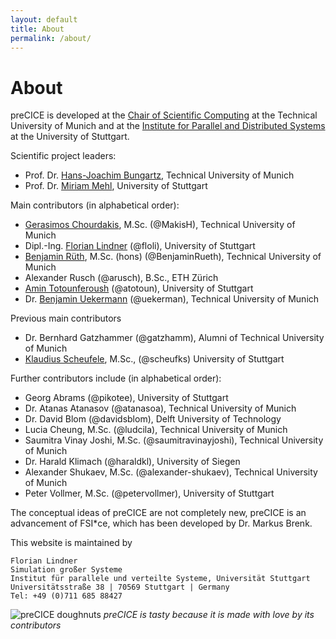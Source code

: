 ```yaml
---
layout: default
title: About
permalink: /about/
---
```


# About

preCICE is developed at the [Chair of Scientific Computing](http://www5.in.tum.de/wiki/index.php/Home) at the Technical University of Munich and at the [Institute for Parallel and Distributed Systems](http://www.ipvs.uni-stuttgart.de/) at the University of Stuttgart.

Scientific project leaders:

+ Prof. Dr. [Hans-Joachim Bungartz](https://www5.in.tum.de/wiki/index.php/Univ.-Prof._Dr._Hans-Joachim_Bungartz), Technical University of Munich
+ Prof. Dr. [Miriam Mehl](https://www.ipvs.uni-stuttgart.de/abteilungen/sgs/abteilung/mitarbeiter/Miriam.Mehl), University of Stuttgart

Main contributors (in alphabetical order):

+ [Gerasimos Chourdakis](https://www5.in.tum.de/wiki/index.php/Gerasimos_Chourdakis,_M.Sc.), M.Sc.  (@MakisH), Technical University of Munich
+ Dipl.-Ing. [Florian Lindner](https://www.ipvs.uni-stuttgart.de/abteilungen/sgs/abteilung/mitarbeiter/Florian.Lindner) (@floli), University of Stuttgart
+ [Benjamin Rüth](https://www5.in.tum.de/wiki/index.php/Benjamin_R%C3%BCth,_M.Sc._(hons)), M.Sc. (hons) (@BenjaminRueth), Technical University of Munich
+ Alexander Rusch (@arusch), B.Sc., ETH Zürich
+ [Amin Totounferoush](https://www.ipvs.uni-stuttgart.de/abteilungen/sgs/abteilung/mitarbeiter/Amin.Totounferoush) (@atotoun), University of Stuttgart
+ Dr. [Benjamin Uekermann](https://www5.in.tum.de/wiki/index.php/Dr._rer._nat._Benjamin_Uekermann) (@uekerman), Technical University of Munich


Previous main contributors

+ Dr. Bernhard Gatzhammer (@gatzhamm), Alumni of Technical University of Munich
+ [Klaudius Scheufele](https://www.ipvs.uni-stuttgart.de/abteilungen/sgs/abteilung/mitarbeiter/Klaudius.Scheufele), M.Sc., (@scheufks) University of Stuttgart

Further contributors include (in alphabetical order):

+ Georg Abrams (@pikotee), University of Stuttgart
+ Dr. Atanas Atanasov (@atanasoa), Technical University of Munich
+ Dr. David Blom (@davidsblom), Delft University of Technology
+ Lucia Cheung, M.Sc. (@ludcila), Technical University of Munich
+ Saumitra Vinay Joshi, M.Sc. (@saumitravinayjoshi), Technical University of Munich
+ Dr. Harald Klimach (@haraldkl), University of Siegen
+ Alexander Shukaev, M.Sc. (@alexander-shukaev), Technical University of Munich
+ Peter Vollmer, M.Sc. (@petervollmer), University of Stuttgart

The conceptual ideas of preCICE are not completely new, preCICE is an advancement of FSI*ce, which has been developed by Dr. Markus Brenk.

This website is maintained by

    Florian Lindner
    Simulation großer Systeme
    Institut für parallele und verteilte Systeme, Universität Stuttgart
    Universitätsstraße 38 | 70569 Stuttgart | Germany
    Tel: +49 (0)711 685 88427

<p>
    <img src="../assets/doughnuts.JPG" alt="preCICE doughnuts" style="max-width:100%" >
    <em>preCICE is tasty because it is made with love by its contributors</em>
</p>
